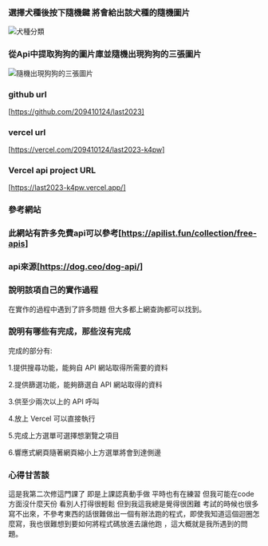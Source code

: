 ### 選擇犬種後按下隨機鍵 將會給出該犬種的隨機圖片
![犬種分類](https://hsexmvemzjlqjqnfwwob.supabase.co/storage/v1/object/public/124/LAST%201.png)


### 從Api中提取狗狗的圖片庫並隨機出現狗狗的三張圖片
![隨機出現狗狗的三張圖片](https://hsexmvemzjlqjqnfwwob.supabase.co/storage/v1/object/public/124/last%202%20(1).png)

### github url
[https://github.com/209410124/last2023]

### vercel url
[https://vercel.com/209410124/last2023-k4pw]


### Vercel api project URL
[https://last2023-k4pw.vercel.app/]

### 參考網站
### 此網站有許多免費api可以參考[https://apilist.fun/collection/free-apis]
### api來源[https://dog.ceo/dog-api/]


### 說明該項自己的實作過程
在實作的過程中遇到了許多問題 但大多都上網查詢都可以找到。

### 說明有哪些有完成，那些沒有完成

完成的部分有:

1.提供搜尋功能，能夠自 API 網站取得所需要的資料

2.提供篩選功能，能夠篩選自 API  網站取得的資料

3.供至少兩次以上的 API 呼叫

4.放上 Vercel 可以直接執行

5.完成上方選單可選擇想瀏覽之項目

6.響應式網頁隨著網頁縮小上方選單將會到達側邊
### 心得甘苦談

這是我第二次修這門課了 即是上課認真動手做 平時也有在練習 但我可能在code方面沒什麼天份 看別人打得很輕鬆 但到我這我總是覺得很困難
考試的時候也很多寫不出來，不參考東西的話很難做出一個有辦法跑的程式，即使我知道這個迴圈怎麼寫，我也很難想到要如何將程式碼放進去讓他跑
，這大概就是我所遇到的問題。
